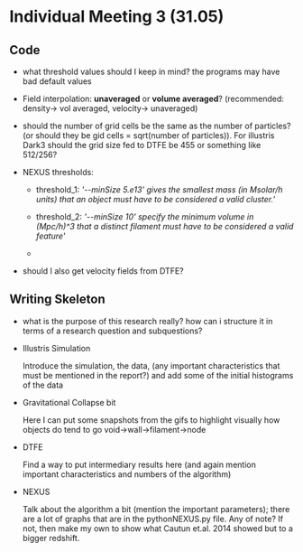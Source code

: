 # Individual Meeting 3 (31.05)

## Code

- what threshold values should I keep in mind? the programs may have bad default values

- Field interpolation: **unaveraged** or **volume averaged**? (recommended: density-> vol averaged, velocity-> unaveraged)

- should the number of grid cells be the same as the number of particles? (or should they be gid cells = sqrt(number of particles)). For illustris Dark3 should the grid size fed to DTFE be 455 or something like 512/256?

- NEXUS thresholds:

  - threshold_1: *'--minSize 5.e13' gives the smallest mass (in Msolar/h units) that an object must have to be considered a valid cluster.'*

  - threshold_2: *'--minSize 10' specify the minimum volume in (Mpc/h)^3 that a distinct filament must have to be considered a valid feature'*

  -

- should I also get velocity fields from DTFE?

## Writing Skeleton

- what is the purpose of this research really? how can i structure it in terms of a research question and subquestions?

- Illustris Simulation

    Introduce the simulation, the data, (any important characteristics that must be mentioned in the report?) and add some of the initial histograms of the data

- Gravitational Collapse bit

    Here I can put some snapshots from the gifs to highlight visually how objects do tend to go void->wall->filament->node

- DTFE

    Find a way to put intermediary results here (and again mention important characteristics and numbers of the algorithm)

- NEXUS

    Talk about the algorithm a bit (mention the important parameters); there are a lot of graphs that are in the pythonNEXUS.py file. Any of note? If not, then make my own to show what Cautun et.al. 2014 showed but to a bigger redshift.
